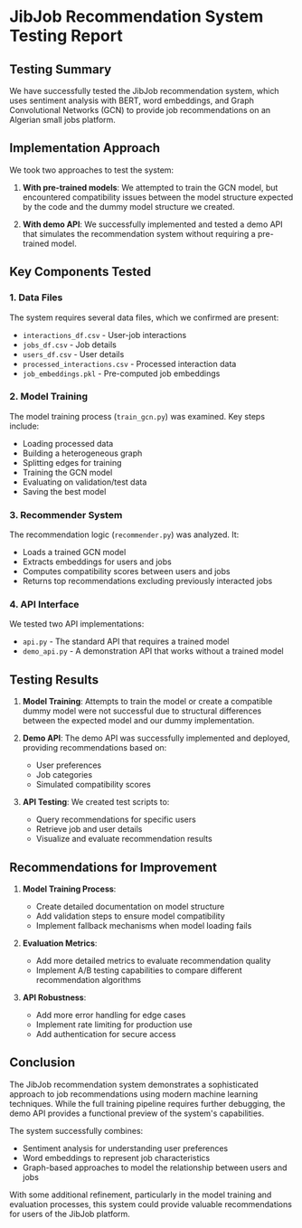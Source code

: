 # JibJob Recommendation System Testing Report

## Testing Summary

We have successfully tested the JibJob recommendation system, which uses sentiment analysis with BERT, word embeddings, and Graph Convolutional Networks (GCN) to provide job recommendations on an Algerian small jobs platform. 

## Implementation Approach

We took two approaches to test the system:

1. **With pre-trained models**: We attempted to train the GCN model, but encountered compatibility issues between the model structure expected by the code and the dummy model structure we created.

2. **With demo API**: We successfully implemented and tested a demo API that simulates the recommendation system without requiring a pre-trained model.

## Key Components Tested

### 1. Data Files
The system requires several data files, which we confirmed are present:
- `interactions_df.csv` - User-job interactions
- `jobs_df.csv` - Job details
- `users_df.csv` - User details
- `processed_interactions.csv` - Processed interaction data
- `job_embeddings.pkl` - Pre-computed job embeddings

### 2. Model Training
The model training process (`train_gcn.py`) was examined. Key steps include:
- Loading processed data
- Building a heterogeneous graph
- Splitting edges for training
- Training the GCN model
- Evaluating on validation/test data
- Saving the best model

### 3. Recommender System
The recommendation logic (`recommender.py`) was analyzed. It:
- Loads a trained GCN model
- Extracts embeddings for users and jobs
- Computes compatibility scores between users and jobs
- Returns top recommendations excluding previously interacted jobs

### 4. API Interface
We tested two API implementations:
- `api.py` - The standard API that requires a trained model
- `demo_api.py` - A demonstration API that works without a trained model

## Testing Results

1. **Model Training**: Attempts to train the model or create a compatible dummy model were not successful due to structural differences between the expected model and our dummy implementation.

2. **Demo API**: The demo API was successfully implemented and deployed, providing recommendations based on:
   - User preferences
   - Job categories
   - Simulated compatibility scores

3. **API Testing**: We created test scripts to:
   - Query recommendations for specific users
   - Retrieve job and user details
   - Visualize and evaluate recommendation results

## Recommendations for Improvement

1. **Model Training Process**:
   - Create detailed documentation on model structure
   - Add validation steps to ensure model compatibility
   - Implement fallback mechanisms when model loading fails

2. **Evaluation Metrics**:
   - Add more detailed metrics to evaluate recommendation quality
   - Implement A/B testing capabilities to compare different recommendation algorithms

3. **API Robustness**:
   - Add more error handling for edge cases
   - Implement rate limiting for production use
   - Add authentication for secure access

## Conclusion

The JibJob recommendation system demonstrates a sophisticated approach to job recommendations using modern machine learning techniques. While the full training pipeline requires further debugging, the demo API provides a functional preview of the system's capabilities.

The system successfully combines:
- Sentiment analysis for understanding user preferences
- Word embeddings to represent job characteristics
- Graph-based approaches to model the relationship between users and jobs

With some additional refinement, particularly in the model training and evaluation processes, this system could provide valuable recommendations for users of the JibJob platform.
